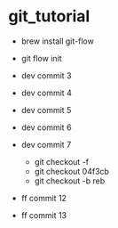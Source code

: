 # git_tutorial
- brew install git-flow
- git flow init

- dev commit 3
- dev commit 4
- dev commit 5
- dev commit 6
- dev commit 7
  - git checkout -f
  - git checkout 04f3cb
  - git checkout -b reb
- ff commit 12
- ff commit 13

